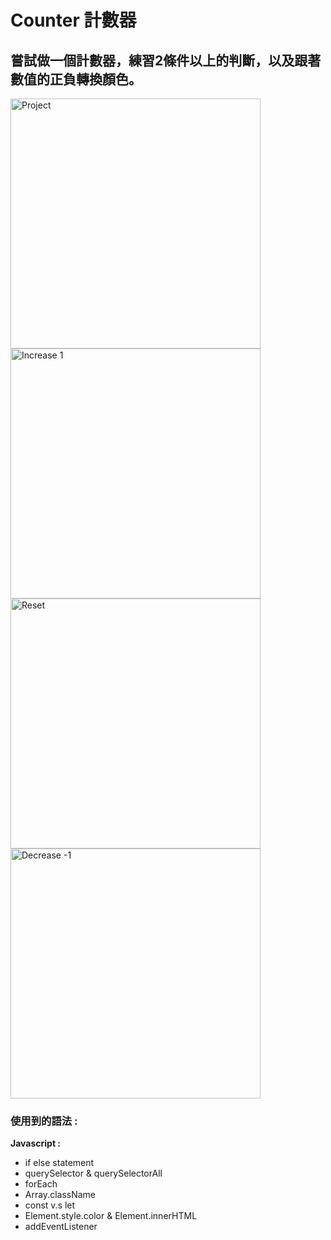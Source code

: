 # Counter 計數器
**嘗試做一個計數器，練習2條件以上的判斷，以及跟著數值的正負轉換顏色。**
---
<p display = grid grid-column = 2>
 <img src="https://github.com/TYTforCoding/FrontEnd-Practice/blob/main/2_Counter/demo/1.png" alt="Project" height=400px>
 <img src="https://github.com/TYTforCoding/FrontEnd-Practice/blob/main/2_Counter/demo/2.png" alt="Increase 1" height=400px>
 <img src="https://github.com/TYTforCoding/FrontEnd-Practice/blob/main/2_Counter/demo/5.png" alt="Reset" height=400px>
 <img src="https://github.com/TYTforCoding/FrontEnd-Practice/blob/main/2_Counter/demo/4.png" alt="Decrease -1" height=400px>
</p>
 
### 使用到的語法 : 
**Javascript :**
  * if else statement
  * querySelector & querySelectorAll
  * forEach
  * Array.className
  * const v.s let
  * Element.style.color & Element.innerHTML
  * addEventListener

